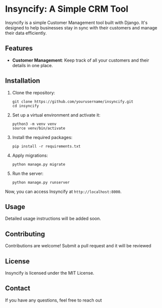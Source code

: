 # Insyncify: A Simple CRM Tool

Insyncify is a simple Customer Management tool built with Django. It's designed to help businesses stay in sync with their customers and manage their data efficiently.

## Features

- **Customer Management**: Keep track of all your customers and their details in one place.

## Installation

1. Clone the repository:
    ```
    git clone https://github.com/yourusername/insyncify.git
    cd insyncify
    ```

2. Set up a virtual environment and activate it:
    ```
    python3 -m venv venv
    source venv/bin/activate
    ```

3. Install the required packages:
    ```
    pip install -r requirements.txt
    ```

4. Apply migrations:
    ```
    python manage.py migrate
    ```

5. Run the server:
    ```
    python manage.py runserver
    ```

Now, you can access Insyncify at `http://localhost:8000`.

## Usage

Detailed usage instructions will be added soon.

## Contributing

Contributions are welcome! Submit a pull request and it will be reviewed 

## License

Insyncify is licensed under the MIT License.

## Contact

If you have any questions, feel free to reach out 
